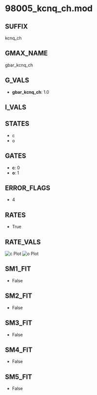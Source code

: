 # 98005_kcnq_ch.mod

## SUFFIX

kcnq_ch

## GMAX_NAME

gbar_kcnq_ch

## G_VALS

- **gbar_kcnq_ch**: 1.0

## I_VALS


## STATES

- c
- o

## GATES

- **c**: 0
- **o**: 1

## ERROR_FLAGS

- 4

## RATES

- True

## RATE_VALS

![c Plot](/Users/pbozelos/Dropbox/icg-Chai-Panos/supermodels/output_markdown_files/K/98005_kcnq_ch.mod/images/c.png)
![o Plot](/Users/pbozelos/Dropbox/icg-Chai-Panos/supermodels/output_markdown_files/K/98005_kcnq_ch.mod/images/o.png)

## SM1_FIT

- False

## SM2_FIT

- False

## SM3_FIT

- False

## SM4_FIT

- False

## SM5_FIT

- False

